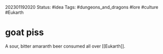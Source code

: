 202301192020
Status: #idea
Tags: #dungeons_and_dragons #lore #culture #Eukarth 

# goat piss
A sour, bitter amaranth beer consumed all over [[Eukarth]]. 